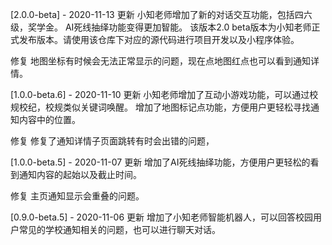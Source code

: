 [2.0.0-beta] - 2020-11-13
更新
小知老师增加了新的对话交互功能，包括四六级，奖学金。
AI死线抽绎功能变得更加智能。
该版本2.0 beta版本为小知老师正式发布版本。请使用该仓库下对应的源代码进行项目开发以及小程序体验。

修复
地图坐标有时候会无法正常显示的问题，现在点地图红点也可以看到通知详情。

[1.0.0-beta.6] - 2020-11-10
更新
小知老师增加了互动小游戏功能，可以通过校规校纪，校规类似关键词唤醒。
增加了地图标记点功能，方便用户更轻松寻找通知内容中的位置。

修复
修复了通知详情子页面跳转有时会出错的问题，

[1.0.0-beta.5] - 2020-11-07
更新
增加了AI死线抽绎功能，方便用户更轻松的看到通知内容的起始以及截止时间。

修复
主页通知显示会重叠的问题。


[0.9.0-beta.5] - 2020-11-06
更新
增加了小知老师智能机器人，可以回答校园用户常见的学校通知相关的问题，也可以进行聊天对话。
